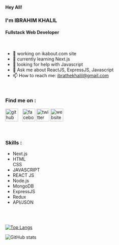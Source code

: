 #### Hey All!
### I'm IBRAHIM KHALIL
#### Fullstack Web Developer

  
              
<br>            
              
- 🔭 working on ikabout.com site 
- 🌱 currently learning Next.js
- 🤔 looking for help with Javascript 
- 💬 Ask me about ReactJS, ExpressJS, Javascript 
- 📫 How to reach me: ibrathekhalil@gmail.com 

<br>
    
<h3>Find me on : </h3>

[<img style="margin-right:10px" src='https://cdn.jsdelivr.net/npm/simple-icons@3.0.1/icons/github.svg' alt='github' height='40'>](https://github.com/ibraakhalil)   [<img src='https://cdn.jsdelivr.net/npm/simple-icons@3.0.1/icons/facebook.svg' alt='facebook' height='40'>](https://www.facebook.com/ibraa.khalil)    [<img src='https://cdn.jsdelivr.net/npm/simple-icons@3.0.1/icons/twitter.svg' alt='twitter' height='40'>](https://twitter.com/ibra_khalil5425)    [<img src='https://cdn.jsdelivr.net/npm/simple-icons@3.0.1/icons/icloud.svg' alt='website' height='40'>](ikabout.com)  

<div>
    <br>
  <h3>Skills : </h3>
  <ul>
    <li>Next.js</li>
    <li>HTML</li
    <li>CSS</li>
    <li>JAVASCRIPT</li>
    <li>REACT JS</li>
    <li>Node.js</li>
    <li>MongoDB</li>
    <li>ExpressJS</li>
    <li>Redux</li>
    <li>API/JSON</li>
    
  <br><br>
</div>








[![Top Langs](https://github-readme-stats.vercel.app/api/top-langs/?username=ibraakhalil)](https://github.com/anuraghazra/github-readme-stats)

![GitHub stats](https://github-readme-stats.vercel.app/api?username=ibraakhalil&show_icons=true)  


